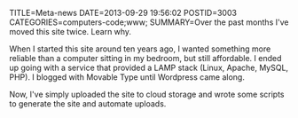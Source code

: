 TITLE=Meta-news
DATE=2013-09-29 19:56:02
POSTID=3003
CATEGORIES=computers-code;www;
SUMMARY=Over the past months I've moved this site twice.  Learn why.

When I started this site around ten years ago, I wanted something more reliable than a computer sitting in my bedroom, but still affordable. I ended up going with a service that provided a LAMP stack (Linux, Apache, MySQL, PHP).  I blogged with Movable Type until Wordpress came along.

Now, I've simply uploaded the site to cloud storage and wrote some scripts to generate the site and automate uploads.
